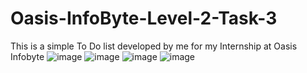 # Oasis-InfoByte-Level-2-Task-3
This is a simple To Do list developed by me for my Internship at Oasis Infobyte
![image](https://user-images.githubusercontent.com/65328387/175565222-b77967f7-2ada-4e1e-9929-836500d62c79.png)
![image](https://user-images.githubusercontent.com/65328387/175565312-a4250585-a326-45af-bcac-854e636a57e8.png)
![image](https://user-images.githubusercontent.com/65328387/175565352-cb377490-73cb-4feb-9414-62335b930109.png)
![image](https://user-images.githubusercontent.com/65328387/175565390-217600db-ab7f-4802-a685-38ec09f9163d.png)
